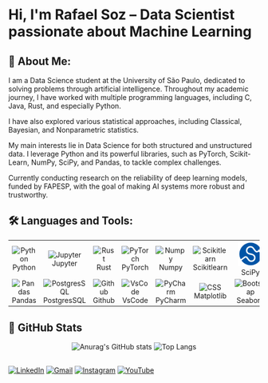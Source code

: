 # Hi, I'm Rafael Soz – Data Scientist passionate about Machine Learning

## 🔎 About Me:
I am a Data Science student at the University of São Paulo, dedicated to solving problems through artificial intelligence. Throughout my academic journey, I have worked with multiple programming languages, including C, Java, Rust, and especially Python.

I have also explored various statistical approaches, including Classical, Bayesian, and Nonparametric statistics.

My main interests lie in Data Science for both structured and unstructured data. I leverage Python and its powerful libraries, such as PyTorch, Scikit-Learn, NumPy, SciPy, and Pandas, to tackle complex challenges.

Currently conducting research on the reliability of deep learning models, funded by FAPESP, with the goal of making AI systems more robust and trustworthy.

## 🛠️ Languages and Tools:
<div align="center">
  <table>
    <tr>
      <td align="center" width="96">
        <img align="center" alt="Python" height="50" width="50" src="https://cdn.jsdelivr.net/gh/devicons/devicon@latest/icons/python/python-original.svg">
        <br>Python
      </td>
      <td align="center" width="96">
        <img align="center" alt="Jupyter" height="50" width="50" src="https://cdn.jsdelivr.net/gh/devicons/devicon@latest/icons/jupyter/jupyter-original-wordmark.svg"> 
        <br>Jupyter
      </td>
      <td align="center" width="96">
        <img src="https://img.icons8.com/?size=100&id=XWesbnSd4AUa&format=png&color=FFFFFF" width="50" height="50" alt="Rust" />
        <br>Rust
      </td>
      <td align="center" width="96">
          <img align="center" alt="PyTorch" height="50" width="60" src="https://cdn.jsdelivr.net/gh/devicons/devicon@latest/icons/pytorch/pytorch-original.svg">
        <br>PyTorch
      </td>
      <td align="center" width="96">
        <img src="https://img.icons8.com/?size=100&id=aR9CXyMagKIS&format=png&color=000000" width="50" height="50" alt="Numpy" />
        <br>Numpy
      </td>
      <td align="center" width="96">
        <img align="center" alt="Scikitlearn" height="50" width="50" src="https://cdn.jsdelivr.net/gh/devicons/devicon@latest/icons/scikitlearn/scikitlearn-original.svg">
        <br>Scikitlearn
      </td>
      <td align="center" width="96">
        <img src="https://raw.githubusercontent.com/scipy/scipy/main/doc/source/_static/logo.svg" width="50" height="50" alt="SciPy" />
        <br>SciPy
      </td>
       <td align="center" width="96">
        <img src="https://github.com/statsmodels/statsmodels/blob/main/docs/source/images/statsmodels-favicon-base.svg" width="45" height="45" alt="Statsmodels" />
        <br>Statsmodels
      </td>
    </tr>
    <tr>
      <td align="center" width="96">
        <img src="https://img.icons8.com/?size=100&id=xSkewUSqtErH&format=png&color=000000" width="50" height="50" alt="Pandas" />
        <br>Pandas
      </td>
      <td align="center" width="96">
        <img src="https://github.com/Rafaelsoz/Rafaelsoz/assets/89589108/bfece153-c09c-45e0-b2c8-645eefb0acc0" width="50" height="50" alt="PostgresSQL" />
        <br>PostgresSQL
      </td>
      <td align="center" width="96">
        <img src="https://skillicons.dev/icons?i=github" width="50" height="50" alt="Github" />
        <br>Github
      </td>
      <td align="center" width="96">
        <img src="https://github.com/Rafaelsoz/Rafaelsoz/assets/89589108/1dad3cfb-2e1d-4bbe-b068-c1c5f9284c49" width="45" height="45" alt="VsCode" />
        <br>VsCode
      </td>
      <td align="center" width="96">
        <img src="https://github.com/Rafaelsoz/Rafaelsoz/assets/89589108/9b30e4fe-7def-4a00-bf7d-496416785ca2" width="45" height="45" alt="PyCharm" />
        <br>PyCharm
      </td>
      <td align="center" width="96">
        <img src="https://github.com/Rafaelsoz/Rafaelsoz/assets/89589108/59f9e977-bfe7-4532-bf82-327a8b24fac9" width="50" height="50" alt="CSS" />
        <br>Matplotlib
      </td>
      <td align="center" width="96">
        <img src="https://seaborn.pydata.org/_images/logo-mark-lightbg.svg" width="60" height="60" alt="Bootstrap" />
        <br>Seaborn
      </td>
      <td align="center" width="96">
        <img src="https://github.com/Rafaelsoz/Rafaelsoz/assets/89589108/87411073-0d75-4e39-81ce-669ca246d8e3" width="45" height="45" alt="Ploty" />
        <br>Ploty
      </td>
    </tr>
  </table>
</div>

## 🚀 GitHub Stats
<div align="center">
  <img height="160em" src="https://github-readme-stats.vercel.app/api?username=rafaelsoz&show_icons=true&theme=dark" alt="Anurag's GitHub stats" />
  <img height="160em" src="https://github-readme-stats.vercel.app/api/top-langs/?username=rafaelsoz&layout=compact&theme=dark" alt="Top Langs" />
</div>

## 
[![LinkedIn](https://img.shields.io/badge/linkedin-%230077B5.svg?style=for-the-badge&logo=linkedin&logoColor=white)](https://www.linkedin.com/in/rafael-soz-aa0167211/)
[![Gmail](https://img.shields.io/badge/Gmail-D14836?style=for-the-badge&logo=gmail&logoColor=white)](mailto:rafaels.souzasilv@gmail.com)
[![Instagram](https://img.shields.io/badge/Instagram-%23E4405F.svg?style=for-the-badge&logo=Instagram&logoColor=white)](https://www.instagram.com/rafaelsoz_/)
[![YouTube](https://img.shields.io/badge/YouTube-%23FF0000.svg?style=for-the-badge&logo=YouTube&logoColor=white)](https://www.youtube.com/channel/UCw2a5_Crs1SUWCaq4I_Bm7g)

<!---
Rafaelsoz/Rafaelsoz is a ✨ special ✨ repository because its `README.md` (this file) appears on your GitHub profile.
You can click the Preview link to take a look at your changes.
--->
